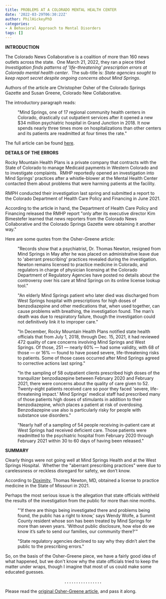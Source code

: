 ```yaml
---
title: PROBLEMS AT A COLORADO MENTAL HEALTH CENTER
date: '2022-03-29T06:30:22Z'
author: PhilHickeyPhD
categories:
- A Behavioral Approach to Mental Disorders
tags: []
---
```


<strong>INTRODUCTION</strong>

The Colorado News Collaborative is a coalition of more than 160 news outlets across the state.  One March 21, 2022, they ran a piece titled <em>Investigation finds patterns of 'life-threatening' prescription errors at Colorado mental health center</em>.  The sub-title is: <em>State agencies sought to keep report secret despite ongoing concerns about Mind Springs</em>.

Authors of the article are Christopher Osher of the Colorado Springs Gazette and Susan Greene, Colorado New Collaborative.

The introductory paragraph reads:
<p style="padding-left: 40px;">"Mind Springs, one of 17 regional community health centers in Colorado, drastically cut outpatient services after it opened a new $34 million psychiatric hospital in Grand Junction in 2018. It now spends nearly three times more on hospitalizations than other centers and its patients are readmitted at four times the rate."</p>
The full article can be found <a href="https://www.greeleytribune.com/2022/03/21/mind-springs-mental-health-investigation/">here</a>.

<strong>DETAILS OF THE ERRORS</strong>

Rocky Mountain Health Plans is a private company that contracts with the State of Colorado to manage Medicaid payments in Western Colorado and to investigate complaints.  RMHP reportedly opened an investigation into Mind Springs' practices after a whistle-blower at the Mental Health Center contacted them about problems that were harming patients at the facility.

RMPH conducted their investigation last spring and submitted a report to the Colorado Department of Health Care Policy and Financing in June 2021.

According to the article in hand, the Department of Health Care Policy and Financing released the RMHP report "only after its executive director Kim Bimestefer learned that news reporters from the Colorado News Collaborative and the Colorado Springs Gazette were obtaining it another way."

Here are some quotes from the Osher-Greene article:
<p style="padding-left: 40px;">"Records show that a psychiatrist, Dr. Thomas Newton, resigned from Mind Springs in May after he was placed on administrative leave due to 'aberrant prescribing' practices revealed during the investigation. Newton remains licensed to practice medicine in Colorado, and regulators in charge of physician licensing at the Colorado Department of Regulatory Agencies have posted no details about the controversy over his care at Mind Springs on its online license lookup tool."</p>
<p style="padding-left: 40px;">"An elderly Mind Springs patient who later died was discharged from West Springs hospital with prescriptions for high doses of benzodiazepine and other medications that, when used together, can cause problems with breathing, the investigation found. The man’s death was due to respiratory failure, though the investigation could not definitively link it to improper care."</p>
<p style="padding-left: 40px;">"In December, Rocky Mountain Health Plans notified state health officials that from July 1, 2018, through Dec. 15, 2021, it had reviewed 472 quality of care concerns involving Mind Springs and West Springs. Of those, 251 — nearly 60% — had some validity, with 68 of those — or 16% — found to have posed severe, life-threatening risks to patients. Some of those cases occurred after Mind Springs agreed to corrective actions last spring."</p>
<p style="padding-left: 40px;">"In the sampling of 58 outpatient clients prescribed high doses of the tranquilizer benzodiazepine between February 2020 and February 2021, there were concerns about the quality of care given to 52. Twenty-eight patients received care so poor they faced 'severe, life-threatening impact.' Mind Springs’ medical staff had prescribed many of those patients high doses of stimulants in addition to their benzodiazepine, which places a patient at risk of overdosing. Benzodiazepine use also is particularly risky for people with substance use disorders."</p>
<p style="padding-left: 40px;">"Nearly half of a sampling of 54 people receiving in-patient care at West Springs had received deficient care. Those patients were readmitted to the psychiatric hospital from February 2020 through February 2021 within 30 to 60 days of having been released."</p>
<strong>SUMMARY</strong>

Clearly things were not going well at Mind Springs Health and at the West Springs Hospital.  Whether the "aberrant prescribing practices" were due to carelessness or reckless disregard for safety, we don’t know.

According to <a href="https://www.doximity.com/cv/thomas-newton-md-slash-4/">Doximity</a>, Thomas Newton, MD, obtained a license to practice medicine in the State of Missouri in 2021.

Perhaps the most serious issue is the allegation that state officials withheld the results of the investigation from the public for more than nine months.
<p style="padding-left: 40px;">"'If there are things being investigated there and problems being found, the public has a right to know,' says Wendy Wolfe, a Summit County resident whose son has been treated by Mind Springs for more than seven years. 'Without public disclosure, how else do we know it’s safe to send our families, our community there?'"</p>
<p style="padding-left: 40px;">"State regulatory agencies declined to say why they didn’t alert the public to the prescribing errors."</p>
So, on the basis of the Osher-Greene piece, we have a fairly good idea of what happened, but we don't know why the state officials tried to keep the matter under wraps, though I imagine that most of us could make some educated guesses.
<p style="text-align: center;"><strong>. . . . . . . . . . . . . . . . </strong></p>
Please read the <a href="https://www.greeleytribune.com/2022/03/21/mind-springs-mental-health-investigation/">original Osher-Greene article</a>, and pass it along.

&nbsp;

&nbsp;